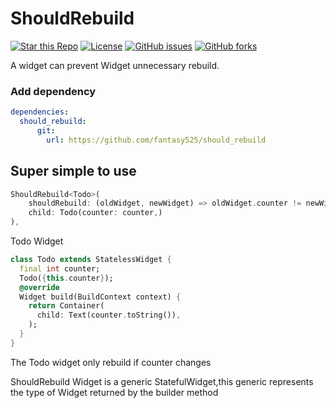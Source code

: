 # ShouldRebuild

[![Star this Repo](https://img.shields.io/github/stars/fantasy525/should_rebuild)](https://github.com/fantasy525/should_rebuild)
[![License](https://img.shields.io/badge/license-MIT-green.svg)](/LICENSE)
[![GitHub issues](https://img.shields.io/github/issues/fantasy525/should_rebuild)](https://github.com/fantasy525/should_rebuild/issues)
[![GitHub forks](https://img.shields.io/github/forks/fantasy525/should_rebuild)](https://github.com/fantasy525/should_rebuild/forks)

A widget can prevent Widget unnecessary rebuild.

### Add dependency
```yaml
dependencies:
  should_rebuild:
      git:
        url: https://github.com/fantasy525/should_rebuild
```

## Super simple to use

```dart
ShouldRebuild<Todo>(
    shouldRebuild: (oldWidget, newWidget) => oldWidget.counter != newWidget.counter,
    child: Todo(counter: counter,)
),
```
Todo Widget
```dart
class Todo extends StatelessWidget {
  final int counter;
  Todo({this.counter});
  @override
  Widget build(BuildContext context) {
    return Container(
      child: Text(counter.toString()),
    );
  }
}
```
The Todo widget only rebuild if counter changes

ShouldRebuild Widget is a generic StatefulWidget,this generic represents the type of Widget returned by the builder method


